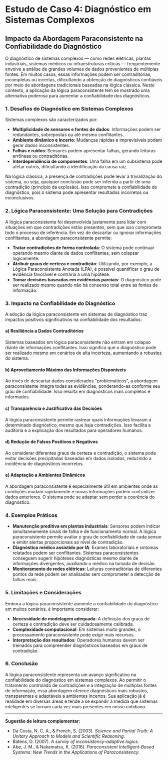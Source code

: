 
# Estudo de Caso 4: Diagnóstico em Sistemas Complexos

## Impacto da Abordagem Paraconsistente na Confiabilidade do Diagnóstico

O diagnóstico de sistemas complexos — como redes elétricas, plantas industriais, sistemas médicos ou infraestruturas críticas — frequentemente envolve a análise de grandes volumes de dados provenientes de múltiplas fontes. Em muitos casos, essas informações podem ser contraditórias, incompletas ou incertas, dificultando a obtenção de diagnósticos confiáveis por meio de abordagens tradicionais baseadas na lógica clássica. Neste contexto, a aplicação da lógica paraconsistente tem se mostrado uma alternativa poderosa para aumentar a confiabilidade dos diagnósticos.

### 1. Desafios do Diagnóstico em Sistemas Complexos

Sistemas complexos são caracterizados por:

- **Multiplicidade de sensores e fontes de dados**: Informações podem ser redundantes, sobrepostas ou até mesmo conflitantes.
- **Ambiente dinâmico e incerto**: Mudanças rápidas e imprevisíveis podem gerar dados inconsistentes.
- **Falhas e ruídos**: Sensores podem apresentar falhas, gerando leituras errôneas ou contraditórias.
- **Interdependência de componentes**: Uma falha em um subsistema pode afetar outros, dificultando a identificação da causa raiz.

Na lógica clássica, a presença de contradições pode levar à trivialização do sistema, ou seja, qualquer conclusão pode ser inferida a partir de uma contradição (princípio da explosão). Isso compromete a confiabilidade do diagnóstico, pois o sistema pode apresentar resultados incorretos ou inconclusivos.

### 2. Lógica Paraconsistente: Uma Solução para Contradições

A lógica paraconsistente foi desenvolvida justamente para lidar com situações em que contradições estão presentes, sem que isso comprometa todo o processo de inferência. Em vez de descartar ou ignorar informações conflitantes, a abordagem paraconsistente permite:

- **Tratar contradições de forma controlada**: O sistema pode continuar operando mesmo diante de dados conflitantes, sem colapsar logicamente.
- **Atribuir graus de certeza e contradição**: Utilizando, por exemplo, a Lógica Paraconsistente Anotada (LPA), é possível quantificar o grau de evidência favorável e contrária a uma hipótese.
- **Tomar decisões baseadas em evidências parciais**: O diagnóstico pode ser realizado mesmo quando não há consenso total entre as fontes de informação.

### 3. Impacto na Confiabilidade do Diagnóstico

A adoção da lógica paraconsistente em sistemas de diagnóstico traz impactos positivos significativos na confiabilidade dos resultados:

#### a) **Resiliência a Dados Contraditórios**

Sistemas baseados em lógica paraconsistente não entram em colapso diante de informações conflitantes. Isso significa que o diagnóstico pode ser realizado mesmo em cenários de alta incerteza, aumentando a robustez do sistema.

#### b) **Aproveitamento Máximo das Informações Disponíveis**

Ao invés de descartar dados considerados "problemáticos", a abordagem paraconsistente integra todas as evidências, ponderando-as conforme seu grau de confiabilidade. Isso resulta em diagnósticos mais completos e informados.

#### c) **Transparência e Justificativa das Decisões**

A lógica paraconsistente permite rastrear quais informações levaram a determinado diagnóstico, mesmo que haja contradições. Isso facilita a auditoria e a explicação dos resultados para operadores humanos.

#### d) **Redução de Falsos Positivos e Negativos**

Ao considerar diferentes graus de certeza e contradição, o sistema pode evitar decisões precipitadas baseadas em dados isolados, reduzindo a incidência de diagnósticos incorretos.

#### e) **Adaptação a Ambientes Dinâmicos**

A abordagem paraconsistente é especialmente útil em ambientes onde as condições mudam rapidamente e novas informações podem contradizer dados anteriores. O sistema pode se adaptar sem perder a coerência do diagnóstico.

### 4. Exemplos Práticos

- **Manutenção preditiva em plantas industriais**: Sensores podem indicar simultaneamente sinais de falha e de funcionamento normal. A lógica paraconsistente permite avaliar o grau de confiabilidade de cada sensor e emitir alertas proporcionais ao nível de contradição.
- **Diagnóstico médico assistido por IA**: Exames laboratoriais e sintomas relatados podem ser conflitantes. Sistemas paraconsistentes conseguem sugerir hipóteses diagnósticas mesmo diante de informações divergentes, auxiliando o médico na tomada de decisão.
- **Monitoramento de redes elétricas**: Leituras contraditórias de diferentes pontos da rede podem ser analisadas sem comprometer a detecção de falhas reais.

### 5. Limitações e Considerações

Embora a lógica paraconsistente aumente a confiabilidade do diagnóstico em muitos cenários, é importante considerar:

- **Necessidade de modelagem adequada**: A definição dos graus de certeza e contradição deve ser cuidadosamente calibrada.
- **Complexidade computacional**: Em sistemas muito grandes, o processamento paraconsistente pode exigir mais recursos.
- **Interpretação dos resultados**: Operadores humanos devem ser treinados para compreender diagnósticos baseados em graus de contradição.

### 6. Conclusão

A lógica paraconsistente representa um avanço significativo na confiabilidade do diagnóstico em sistemas complexos. Ao permitir o tratamento controlado de contradições e a integração de múltiplas fontes de informação, essa abordagem oferece diagnósticos mais robustos, transparentes e adaptáveis a ambientes incertos. Sua aplicação já é realidade em diversas áreas e tende a se expandir à medida que sistemas inteligentes se tornam cada vez mais presentes em nosso cotidiano.

___
**Sugestão de leitura complementar:**  
- Da Costa, N. C. A., & French, S. (2003). *Science and Partial Truth: A Unitary Approach to Models and Scientific Reasoning*.  
- Batens, D. (2007). *A survey of inconsistency-adaptive logics*.  
- Abe, J. M., & Nakamatsu, K. (2016). *Paraconsistent Intelligent-Based Systems: New Trends in the Applications of Paraconsistency*.

